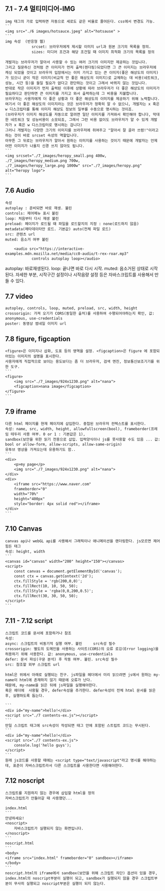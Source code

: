 ##	7.1 - 7.4 멀티미디어-IMG

	img 태그의 가로 입력하면 자동으로 세로도 같은 비율로 줄어든다. css에서 변경도 가능.
	```
	<img src="./6 images/hotsauce.jpeg" alt="hotsause" >
	```
	img 속성	(반응형 웹)  
				srcset: 브라우저에게 제시할 이미지 url과 원본 크기의 목록을 정의.
				sizes: 미디어 조건과 해당 조건일 때 이미지 최적화 크기의 목록을 정의
	
	개발자는 브라우저가 알아서 사용할 수 있는 여러 크기의 이미지만 제공하는 것입니다.
	그리고 질문하신 것처럼 큰 이미지가 먼저 출력(렌더링)되었다면 그 큰 이미지는 브라우저에 캐싱 되었을 것이고 브라우저 입장에서는 이미 가지고 있는 큰 이미지(좋은 해상도의 이미지)가 있으니 굳이 작은 이미지(비교적 안 좋은 해상도의 이미지)로 교체하는 데 비용(네트워크, 성능, 시간 등)을 들일 필요가 없다고 판단하는 것이고 그래서 바뀌지 않는 것입니다.
	반대로 작은 이미지가 먼저 출력된 이후에 상황에 따라 브라우저가 더 좋은 해상도의 이미지가 필요하다고 판단하면 큰 이미지를 가지고 와서 출력하는데 그 비용을 지불합니다. 
	브라우저는 사용자에게 더 좋은 상황과 더 좋은 해상도의 이미지를 제공하기 위해 노력합니다.
	여기서 더 좋은 해상도의 이미지라는 것은 브라우저가 정확히 알 수 없으니, 개발자는 x 혹은 w 디스크립터를 통해 이미지 해상도 정보의 일부를 수동으로 명시하는 것이죠.
	(브라우저가 이미지 해상도를 자동으로 알려면 일단 이미지를 가져와서 확인해야 합니다, 막대한 네트워크 및 성능비용이 소모되죠, 그래서 그런 비용 없이도 브라우저가 알 수 있게 개발자가 x 혹은 w 디스크립터로 명시하는 겁니다)
	그러니 개발자는 다양한 크기의 이미지를 브라우저에 쥐여주고 "알아서 잘 골라 쓰렴!"이라고 하는 것이 바로 srcset 속성의 역할입니다.
	아무튼 그 뒤로는 브라우저가 알아서 원하는 이미지를 사용하는 것이기 때문에 개발자는 언제 어떤 이미지가 나올지 신경 쓰지 않아도 됩니다.
	```
	<img srcset="./7_images/heropy_small.png 400w,
	./7_images/heropy_medium.png 700w,
	./7_images/heropy_large.png 1000w" src="./7_images/heropy.png" alt="heropy logo">
	```


##	7.6 Audio
	속성
	autoplay : 준비되면 바로 재생. 불린
	controls: 제어메뉴 표시 불린
	loop: 처음부터 다시 재생 불린
	preload: 페이지가 로드될 때 파일을 로드할지의 지정 : none(로드하지 않음) metadata(메타데이타만 로드. 기본값) auto(전체 파일 로드)
	src: 콘텐츠 url
	muted: 음소거 여부 불린
```
	<audio src="https://interactive-examples.mdn.mozilla.net/media/cc0-audio/t-rex-roar.mp3"
			controls autoplay loop></audio>
```
autoplay: 	바로재생된다. loop: 끝나면 바로 다시 시작. muted: 음소거된 상태로 시작된다.
자세한 부분, 시작구간 설정이나 시작음량 설정 등은 자바스크립트를 사용해서 만들 수 있다.


##	7.7 video
	autopley, controls, loop, muted, preload, src, width, height
	crossorigin: 가져 오기가 CORS(동일한 출처)를 사용하여 수행되어야하는지 확인, 값: anonymous, use-credentials 
	poster: 동영상 썸네일 이미지 url

##	7.8 figure, figcaption
	<figure>은 이미지나 삽화, 도표 등의 영역을 설정. <figcaption>은 figure 에 포함되어있는 이미지의 설명을 표시한다. 
	사용자에게 직접적으로 보이는 용도보다는 좀 더 브라우저, 검색 엔진, 정보통신보조기기를 위한 도구. 
	```
	<figure>
		<img src="./7_images/924x1230.png" alt="nana">
		<figcaption>nana image</figcaption>
	</figure>
	```

##	7.9 iframe
	다른 html 페이지를 현재 페이지에 삽입한다. 중첩된 브라우저 컨텍스트를 표시한다.
	속성: name, src, width, height, allowfullscreen(bool), frameborder(프레임 테두리 사용 여부. 0 or 1 : 기본값은 1), 
	sandbox(보안을 위한 읽기 전용으로 삽입. 입력양식이나 js를 못사용할 수도 있음 ... 값: bool or allow-form, allow-scripts, allow-same-origin)
	유투브 영상을 가져오는데 유용하기도 함..
	```
	<div>
		<p>my page</p>
		<img src="./7_images/924x1230.png" alt="nana">
	</div>
	<div>
		<iframe src="https://www.naver.com" 
		frameborder="0"
		width="70%"
		height="400px"
		style="border: 4px solid red"></iframe>
	</div>
	```

##	7.10 Canvas
	canvas api나 webGL api를 사용해서 그래픽이나 애니메이션을 랜더링한다. js모르면 제어힘든 태그 
	속성: height, width 
	```
	<canvas id="canvas" width="200" height="150"></canvas>
	<script>
		const canvas = document.getElementById('canvas');
		const ctx = canvas.getContext('2d');
		ctx.fillStyle = 'rgb(200,0,0)';
		ctx.fillRect(10, 10, 50, 50);
		ctx.fillStyle = 'rgba(0,0,200,0.5)';
		ctx.fillRect(30, 30, 50, 50);
	</script>
	```

##	7.11 - 7.12 script
	스크립트 코드를 문서에 포함하거나 참조
	속성:
	async: 스크립트의 비동기적 실행 여부. 불린 	src속성 필수
	crossorigin: 별도의 도메인을 사용하는 사이트(CORS)의 오류 로깅(Error logging)을 허용하기 위해 사용한다. 값: anonymous, use-credentials
	defer: 문서 파싱(구문 분석) 후 작동 여부. 불린. src속성 필수
	src: 참조할 외부 스크립트 url

	html은 위에서 아래로 실행되는 친구. js파일을 헤더에서 미리 읽으려면 js에서 원하는 my-name이 html에 존재하지 않기 때문에 오류가 난다. 
	때문에, my-name을 읽은 뒤에 js파일을 실행해야한다.
	혹은 헤더에  사용될 경우, defer속성을 추가한다. defer속성이 전체 html 문서를 읽은 후, 실행하도록 돕는다.

	```
	<div id="my-name">hello!</div>
	<script src="./7 contents-ex.js"></script>
	```
	만일 스크립트 태그에 src속성이 작성되면 태그 안에 포함된 스트립트 코드는 무시된다.
	```
	<div id="my-name">hello!</div>
	<script src="./7 contents-ex.js">
		console.log('hello guys');
	</script>
	```
	원래 js코드를 사용할 때에는 <script type="text/javascript"라고 명시를 해야하는데, 표준이 자바스크립트라서 다른 스크립트를 사용한다면 사용해야한다.

##	7.12 noscript
	스크립트를 지원하지 않는 경우에 삽입할 html을 정의
	자바스크립트가 안돌아갈 때 사용했던... 

	index.html
	```
	안녕하세요!
	<noscript>
		자바스크립트가 실행되지 않는 화면입니다.
	</noscript>
	```
	noscript.html
	```
	<body>
	<iframe src="index.html" frameborder="0" sandbox></iframe>
	</body>
	```
	noscript.html의 iframe에서 sandbox(보안을 위해 스크립트 차단) 옵션이 있을 경우, index.html의 noscript부분이 실행이 되고, sandbox가 실행되지 않을 경우 스크립트부분이 무사히 실행되고 noscript부분은 실행이 되지 않는다.